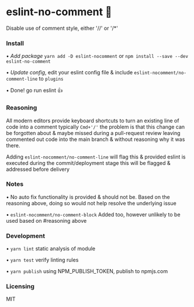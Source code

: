 # eslint-no-comment 🫢
Disable use of comment style, either '//' or '/*'

### Install
• *Add package* 
  `yarn add -D eslint-nocomment` or `npm install --save --dev eslint-no-comment`

• *Update config*, 
  edit your eslint config file & include `eslint-nocomment/no-comment-line` to `plugins`

• Done! go run eslint 👍


### Reasoning
All modern editors provide keyboard shortcuts to turn an existing line of code into a comment typically `Cmd+'/'` the problem is that this change can be forgotten about & maybe missed during a pull-request review leaving commented out code into the main branch & without reasoning why it was there.

Adding `eslint-nocomment/no-comment-line` will flag this & provided eslint is executed during the commit/deployment stage this will be flagged & addressed before delivery


### Notes
• No auto fix functionality is provided & should not be. Based on the reasoning above, doing so would not help resolve the underlying issue

• `eslint-nocomment/no-comment-block` Added too, however unlikely to be used based on #reasoning above


### Development
• `yarn lint` static analysis of module

• `yarn test` verify linting rules

• `yarn publish` using NPM_PUBLISH_TOKEN, publish to npmjs.com


### Licensing
MIT
